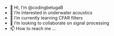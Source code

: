 - 👋 Hi, I’m @codingbelugaB
- 👀 I’m interested in underwater acoustics
- 🌱 I’m currently learning CFAR filters
- 💞️ I’m looking to collaborate on signal processing
- 📫 How to reach me ...

<!---
codingbelugaB/codingbelugaB is a ✨ special ✨ repository because its `README.md` (this file) appears on your GitHub profile.
You can click the Preview link to take a look at your changes.
--->
